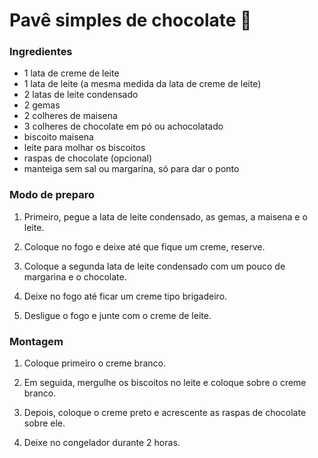 # Pavê simples de chocolate 🍫

### **Ingredientes**

- 1 lata de creme de leite
- 1 lata de leite (a mesma medida da lata de creme de leite)
- 2 latas de leite condensado
- 2 gemas
- 2 colheres de maisena
- 3 colheres de chocolate em pó ou achocolatado
- biscoito maisena
- leite para molhar os biscoitos
- raspas de chocolate (opcional)
- manteiga sem sal ou margarina, só para dar o ponto

### **Modo de preparo**

1. Primeiro, pegue a lata de leite condensado, as gemas, a maisena e o leite.

1. Coloque no fogo e deixe até que fique um creme, reserve.

1. Coloque a segunda lata de leite condensado com um pouco de margarina e o chocolate.

1. Deixe no fogo até ficar um creme tipo brigadeiro.

1. Desligue o fogo e junte com o creme de leite.


### **Montagem**

1. Coloque primeiro o creme branco.

1. Em seguida, mergulhe os biscoitos no leite e coloque sobre o creme branco.

1. Depois, coloque o creme preto e acrescente as raspas de chocolate sobre ele.

1. Deixe no congelador durante 2 horas.